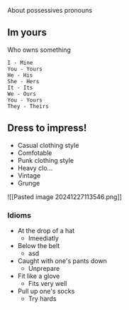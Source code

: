 About possessives pronouns
## Im yours
Who owns something

	I - Mine
	You - Yours
	He - His
	She - Hers
	It - Its
	We - Ours
	You - Yours
	They - Theirs

## Dress to impress!

- Casual clothing style
- Comfotable
- Punk clothing style
- Heavy clo...
- Vintage
- Grunge

![[Pasted image 20241227113546.png]]

### Idioms

- At the drop of a hat
	- Imeediatly
- Below the belt
	- asd
- Caught with one's pants down
	- Unprepare
- Fit like a glove
	- Fits very well
- Pull up one's socks
	- Try hards